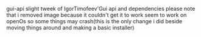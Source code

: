 gui-api
slight tweek of IgorTimofeev'Gui api and dependencies
please note that i removed image because it couldn't get it to work seem to work on openOs so some things may crash(this is the only change i did beside moving things around and making a basic installer)
